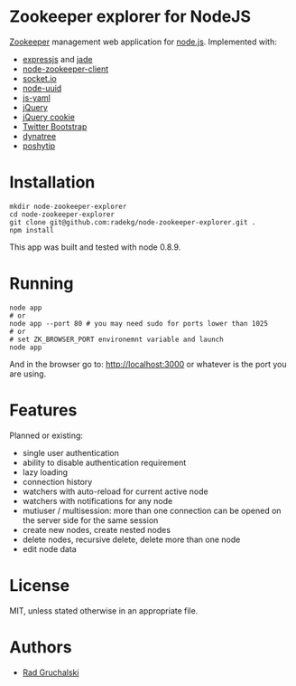 # Zookeeper explorer for NodeJS

[Zookeeper](http://zookeeper.apache.org) management web application for [node.js](http://nodejs.org). Implemented with:

- [expressjs](http://expressjs.com/) and [jade](http://jade-lang.com)
- [node-zookeeper-client](https://github.com/alexguan/node-zookeeper-client)
- [socket.io](http://socket.io)
- [node-uuid](https://github.com/broofa/node-uuid)
- [js-yaml](https://github.com/nodeca/js-yaml)
- [jQuery](http://jquery.com)
- [jQuery cookie](https://github.com/carhartl/jquery-cookie)
- [Twitter Bootstrap](http://twitter.github.com/bootstrap/)
- [dynatree](http://code.google.com/p/dynatree/)
- [poshytip](https://github.com/vadikom/poshytip)

# Installation

    mkdir node-zookeeper-explorer
    cd node-zookeeper-explorer
    git clone git@github.com:radekg/node-zookeeper-explorer.git .
    npm install

This app was built and tested with node 0.8.9.

# Running

    node app
    # or
    node app --port 80 # you may need sudo for ports lower than 1025
    # or
    # set ZK_BROWSER_PORT environemnt variable and launch
    node app

And in the browser go to: [http://localhost:3000](http://localhost:3000) or whatever is the port you are using.

# Features

Planned or existing:

- single user authentication
- ability to disable authentication requirement
- lazy loading
- connection history
- watchers with auto-reload for current active node
- watchers with notifications for any node
- mutiuser / multisession: more than one connection can be opened on the server side for the same session
- create new nodes, create nested nodes
- delete nodes, recursive delete, delete more than one node
- edit node data

# License

MIT, unless stated otherwise in an appropriate file.

# Authors

- [Rad Gruchalski](https://github.com/radekg/)
